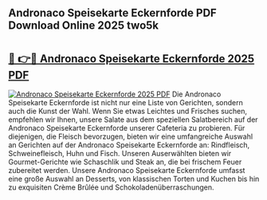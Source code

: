 ## Andronaco Speisekarte Eckernforde PDF Download Online 2025 two5k

# <h2><a href="http://gcchukh.nevu.top/?p=Andronaco+Speisekarte+Eckernforde">🔗 👉🔴 Andronaco Speisekarte Eckernforde 2025 PDF</a></h2>

[![Andronaco Speisekarte Eckernforde 2025 PDF](https://i.imgur.com/dBaPXMq.png)](http://gcchukh.nevu.top/?p=Andronaco+Speisekarte+Eckernforde)
Die Andronaco Speisekarte Eckernforde ist nicht nur eine Liste von Gerichten, sondern auch die Kunst der Wahl. Wenn Sie etwas Leichtes und Frisches suchen, empfehlen wir Ihnen, unsere Salate aus dem speziellen Salatbereich auf der Andronaco Speisekarte Eckernforde unserer Cafeteria zu probieren. Für diejenigen, die Fleisch bevorzugen, bieten wir eine umfangreiche Auswahl an Gerichten auf der Andronaco Speisekarte Eckernforde an: Rindfleisch, Schweinefleisch, Huhn und Fisch. Unseren Auserwählten bieten wir Gourmet-Gerichte wie Schaschlik und Steak an, die bei frischem Feuer zubereitet werden. Unsere Andronaco Speisekarte Eckernforde umfasst eine große Auswahl an Desserts, von klassischen Torten und Kuchen bis hin zu exquisiten Crème Brûlée und Schokoladenüberraschungen.
